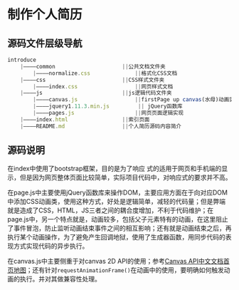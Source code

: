 # 制作个人简历

## 源码文件层级导航

```jsx
introduce
	|————common						||公共文档文件夹
		|————normalize.css				||格式化CSS文档
	|————css						||CSS样式文件夹
		|————index.css					||网页样式文档
	|————js							||js逻辑代码文件夹
		|————canvas.js					||firstPage up canvas(水母)动画实现
		|————jquery1.11.3.min.js     	 || jQuery函数库
		|————pages.js					||网页页面逻辑实现
	|————index.html					||索引页面
	|————README.md					||个人简历源码内容简介
```

## 源码说明

在index中使用了bootstrap框架，目的是为了响应 式的适用于网页和手机端的显示，但是因为网页整体页面比较简单，实际项目代码中，对响应式的要求并不高。

在page.js中主要使用jQuery函数库来操作DOM，主要应用方面在于向对应DOM中添加CSS动画类，使用这种方式，好处是逻辑简单，减轻的代码量；但是弊端就是造成了CSS，HTML，JS三者之间的耦合度增加，不利于代码维护；在page.js中，另一个特点就是，动画较多，包括父子元素特有的动画，在这里阻止了事件冒泡，防止监听动画结束事件之间的相互影响；还有就是动画结束之后，再执行某个动画操作，为了避免产生回调地狱，使用了生成器函数，用同步代码的表现方式实现代码的异步执行。

在canvas.js中主要侧重于对canvas 2D API的使用；参考[Canvas API中文文档首页地图](https://www.canvasapi.cn/index)；还有针对`requestAnimationFrame()`在动画中的使用，要明确如何触发动画的执行。并对其做兼容性处理。


